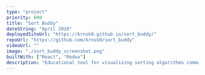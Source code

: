 ```yaml
---
type: "project"
priority: 600
title: "Sort Buddy"
dateString: "April 2019"
deployedSiteUrl: "https://krnsk0.github.io/sort_buddy/"
repoUrl: "https://github.com/krnsk0/sort_buddy"
videoUrl: ""
image: "./sort_buddy_screenshot.png"
builtWith: ["React", "Redux"]
description: "Educational tool for visualizing sorting algorithms commonly taught in introductory CS courses. Implements time travel through application states using Redux."
---
```

